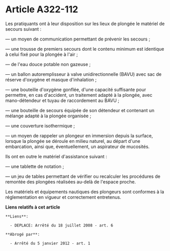# Article A322-112

Les pratiquants ont à leur disposition sur les lieux de plongée le matériel de secours suivant :

― un moyen de communication permettant de prévenir les secours ;

― une trousse de premiers secours dont le contenu minimum est identique à celui fixé pour la plongée à l'air ;

― de l'eau douce potable non gazeuse ;

― un ballon autoremplisseur à valve unidirectionnelle (BAVU) avec sac de réserve d'oxygène et masque d'inhalation ;

― une bouteille d'oxygène gonflée, d'une capacité suffisante pour permettre, en cas d'accident, un traitement adapté à la
plongée, avec mano-détendeur et tuyau de raccordement au BAVU ;

― une bouteille de secours équipée de son détendeur et contenant un mélange adapté à la plongée organisée ;

― une couverture isothermique ;

― un moyen de rappeler un plongeur en immersion depuis la surface, lorsque la plongée se déroule en milieu naturel, au départ
d'une embarcation, ainsi que, éventuellement, un aspirateur de mucosités.

Ils ont en outre le matériel d'assistance suivant :

― une tablette de notation ;

― un jeu de tables permettant de vérifier ou recalculer les procédures de remontée des plongées réalisées au-delà de l'espace
proche.

Les matériels et équipements nautiques des plongeurs sont conformes à la réglementation en vigueur et correctement
entretenus.

**Liens relatifs à cet article**

	**Liens**:

	  - DEPLACE: Arrêté du 18 juillet 2008 - art. 6

	**Abrogé par**:

	  - Arrêté du 5 janvier 2012 - art. 1
